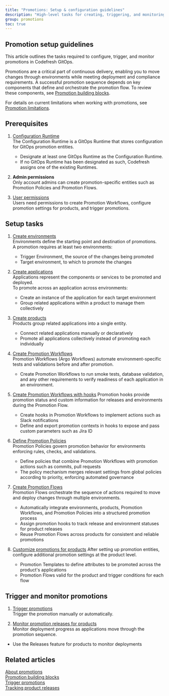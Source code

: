 ```yaml
---
title: "Promotions: Setup & configuration guidelines"
description: "High-level tasks for creating, triggering, and monitoring promotions"
group: promotions
toc: true
---
```


## Promotion setup guidelines
This article outlines the tasks required to configure, trigger, and monitor promotions in Codefresh GitOps.

Promotions are a critical part of continuous delivery, enabling you to move changes through environments while meeting deployment and compliance requirements. A successful promotion sequence depends on key components that define and orchestrate the promotion flow. To review these components, see [Promotion building blocks]({{site.baseurl}}/docs/promotions/promotion-components/).

For details on current limitations when working with promotions, see [Promotion limitations]({{site.baseurl}}/docs/promotions/promotion-limitations/).

## Prerequisites
1. [Configuration Runtime]({{site.baseurl}}/docs/installation/gitops/configuration-runtime/)  
   The Configuration Runtime is a GitOps Runtime that stores configuration for GitOps promotion entities.  
    * Designate at least one GitOps Runtime as the Configuration Runtime.  
    * If no GitOps Runtime has been designated as such, Codefresh assigns one of the existing Runtimes.
 
1. **Admin permissions**  
  Only account admins can create promotion-specific entities such as Promotion Policies and Promotion Flows.

1. [User permissions]({{site.baseurl}}/docs/administration/account-user-management/gitops-abac/)  
  Users need permissions to create Promotion Workflows, configure promotion settings for products, and trigger promotions.


## Setup tasks
1. [Create environments]({{site.baseurl}}/docs/environments/create-manage-environments/#create-environments)  
  Environments define the starting point and destination of promotions.   
  A promotion requires at least two environments:
    * Trigger Environment, the source of the changes being promoted
    * Target environment, to which to promote the changes
  
1. [Create applications]({{site.baseurl}}/docs/deployments/gitops/create-application/#create-an-argo-cd-application)  
  Applications represent the components or services to be promoted and deployed.   
  To promote across an application across environments:  
    * Create an instance of the application for each target environment 
    * Group related applications within a product to manage them collectively

1. [Create products]({{site.baseurl}}/docs/products/create-product/)  
  Products group related applications into a single entity.
    * Connect related applications manually or declaratively
    * Promote all applications collectively instead of promoting each individually

1. [Create Promotion Workflows]({{site.baseurl}}/docs/promotions/promotion-workflow/)  
  Promotion Workflows (Argo Workflows) automate environment-specific tests and validations before and after promotion.
    * Create Promotion Workflows to run smoke tests, database validation, and any other requirements to verify readiness of each application in an environment.

1. [Create Promotion Workflows with hooks]({{site.baseurl}}/docs/promotions/promotion-hooks/)
  Promotion hooks provide promotion status and custom information for releases and environments during the Promotion Flow.
    * Create hooks in Promotion Workflows to implement actions such as Slack notifications
    * Define and export promotion contexts in hooks to expose and pass custom parameters such as Jira ID 


1. [Define Promotion Policies]({{site.baseurl}}/docs/promotions/promotion-policy/)    
  Promotion Policies govern promotion behavior for environments enforcing rules, checks, and validations.
    * Define policies that combine Promotion Workflows with promotion actions such as commits, pull requests
    * The policy mechanism merges relevant settings from global policies according to priority, enforcing automated governance


1. [Create Promotion Flows]({{site.baseurl}}/docs/promotions/promotion-flow/)  
  Promotion Flows orchestrate the sequence of actions required to move and deploy changes through multiple environments.    
    * Automatically integrate environments, products, Promotion Workflows, and Promotion Policies into a structured promotion process
    * Assign promotion hooks to track release and environment statuses for product releases
    * Reuse Promotion Flows across products for consistent and reliable promotions


  
1. [Customize promotions for products]({{site.baseurl}}/docs/promotions/product-promotion-props/) 
  After setting up promotion entities, configure additional promotion settings at the product level.  
    * Promotion Templates to define attributes to be promoted across the product's applications
    * Promotion Flows valid for the product and trigger conditions for each flow

## Trigger and monitor promotions

1. [Trigger promotions]({{site.baseurl}}/docs/promotions/trigger-promotions/)  
  Trigger the promotion manually or automatically.  


1. [Monitor promotion releases for products]({{site.baseurl}}/docs/promotions/product-releases/)  
  Monitor deployment progress as applications move through the promotion sequence.   
  * Use the Releases feature for products to monitor deployments


## Related articles
[About promotions]({{site.baseurl}}/docs/promotions/promotions-overview/)  
[Promotion building blocks]({{site.baseurl}}/docs/promotions/promotion-components/)  
[Trigger promotions]({{site.baseurl}}/docs/promotions/trigger-promotions/)  
[Tracking product releases]({{site.baseurl}}/docs/promotions/product-releases/)  

